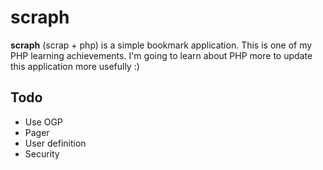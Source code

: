 # scraph

**scraph** (scrap + php) is a simple bookmark application.
This is one of my PHP learning achievements.
I'm going to learn about PHP more to update this application more usefully :)

## Todo

* Use OGP
* Pager
* User definition
* Security
